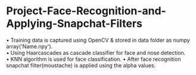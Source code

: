 # Project-Face-Recognition-and-Applying-Snapchat-Filters
•	Training data is captured using OpenCV & stored in data folder as numpy array('Name.npy').  
•	Using Haarcascades as cascade classifier for face and nose detection.  
•	KNN algorithm is used for face classification. 
•	After face recognition snapchat filter(moustache) is applied using the alpha values.  
